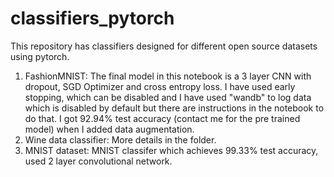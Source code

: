 # classifiers_pytorch
This repository has classifiers designed for different open source datasets using pytorch.

1. FashionMNIST:
The final model in this notebook is a 3 layer CNN with dropout, SGD Optimizer and cross entropy loss. I have used early stopping, which can be disabled and I have used "wandb" to log data which is disabled by default but there are instructions in the notebook to do that. I got 92.94% test accuracy (contact me for the pre trained model) when I added data augmentation.
2. Wine data classifier: More details in the folder.
3. MNIST dataset: MNIST classifer which achieves 99.33% test accuracy, used 2 layer convolutional network.

